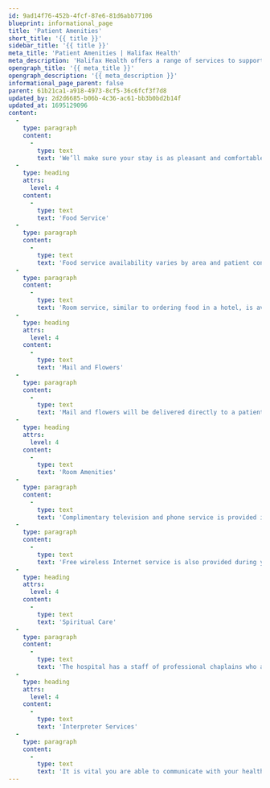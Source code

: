 ```yaml
---
id: 9ad14f76-452b-4fcf-87e6-81d6abb77106
blueprint: informational_page
title: 'Patient Amenities'
short_title: '{{ title }}'
sidebar_title: '{{ title }}'
meta_title: 'Patient Amenities | Halifax Health'
meta_description: 'Halifax Health offers a range of services to support the needs of our patients and their families. Room amenities, Food Service, and more.'
opengraph_title: '{{ meta_title }}'
opengraph_description: '{{ meta_description }}'
informational_page_parent: false
parent: 61b21ca1-a918-4973-8cf5-36c6fcf3f7d8
updated_by: 2d2d6685-b06b-4c36-ac61-bb3b0bd2b14f
updated_at: 1695129096
content:
  -
    type: paragraph
    content:
      -
        type: text
        text: 'We’ll make sure your stay is as pleasant and comfortable as possible. We offer a full range of services to support the needs of our patients and their families.'
  -
    type: heading
    attrs:
      level: 4
    content:
      -
        type: text
        text: 'Food Service'
  -
    type: paragraph
    content:
      -
        type: text
        text: 'Food service availability varies by area and patient condition. Please check with the nursing staff in your unit for specific information.'
  -
    type: paragraph
    content:
      -
        type: text
        text: 'Room service, similar to ordering food in a hotel, is available to patients. You will be given a menu based on your dietary needs. Meals may be ordered between 7:15 am – 9:00 pm by calling ext. 53663 from your room phone or 386.425.3663 from any other phone. Your meal will be delivered within 45 minutes. When calling to order, please notify the dietary associate if you have allergies or if you have questions about your diet and would like to speak with a Registered Dietitian.'
  -
    type: heading
    attrs:
      level: 4
    content:
      -
        type: text
        text: 'Mail and Flowers'
  -
    type: paragraph
    content:
      -
        type: text
        text: 'Mail and flowers will be delivered directly to a patient room on the general units. Mail received after discharge will be forwarded to the patient’s home address listed in our records. Flowers are not permitted in some areas including Intensive Care. Please check with your nursing staff regarding their policy'
  -
    type: heading
    attrs:
      level: 4
    content:
      -
        type: text
        text: 'Room Amenities'
  -
    type: paragraph
    content:
      -
        type: text
        text: 'Complimentary television and phone service is provided in each room. Please ask your nurse about our many patient education programs. Telecommunication devices for the hearing or speech impaired are available by contacting your nurse.'
  -
    type: paragraph
    content:
      -
        type: text
        text: 'Free wireless Internet service is also provided during your hospital stay. Guest wireless access is available throughout the medical center for your convenience.'
  -
    type: heading
    attrs:
      level: 4
    content:
      -
        type: text
        text: 'Spiritual Care'
  -
    type: paragraph
    content:
      -
        type: text
        text: 'The hospital has a staff of professional chaplains who are available to assist you and your family, regardless of your religious or spiritual beliefs. To request a chaplain or other religious leader please ask a nurse to assist you. Our interdenominational chapels are located on Level 1 of the Fountain Building in the corridor opposite the Gift Shop and on Level 1 in the main lobby of the France Tower past the France Tower Café and Meeting Rooms.'
  -
    type: heading
    attrs:
      level: 4
    content:
      -
        type: text
        text: 'Interpreter Services'
  -
    type: paragraph
    content:
      -
        type: text
        text: 'It is vital you are able to communicate with your healthcare team. Please ask your nurse to arrange for an interpreter if English is not your primary language. For the hearing impaired, TDDs/TTYs, hearing-aid compatible phones and signing services are available.'
---
```

